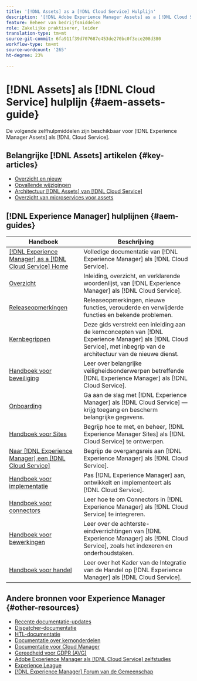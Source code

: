 ```yaml
---
title: '[!DNL Assets] as a [!DNL Cloud Service] Hulplijn'
description: '[!DNL Adobe Experience Manager Assets] as a [!DNL Cloud Service] zelfhulp-bronnen en documentatiekoppelingen'
feature: Beheer van bedrijfsmiddelen
role: Zakelijke praktiserer, leider
translation-type: tm+mt
source-git-commit: 6fa911f39d707687e453de270bc0f3ece208d380
workflow-type: tm+mt
source-wordcount: '265'
ht-degree: 23%

---
```



# [!DNL Assets] als  [!DNL Cloud Service] hulplijn  {#aem-assets-guide}

De volgende zelfhulpmiddelen zijn beschikbaar voor [!DNL Experience Manager Assets] als [!DNL Cloud Service].

## Belangrijke [!DNL Assets] artikelen {#key-articles}

* [Overzicht en nieuw](overview.md)
* [Opvallende wijzigingen](/help/assets/assets-cloud-changes.md)
* [Architectuur  [!DNL Assets] van [!DNL Cloud Service]](architecture.md)
* [Overzicht van microservices voor assets](/help/assets/asset-microservices-overview.md)

## [!DNL Experience Manager] hulplijnen  {#aem-guides}

| Handboek | Beschrijving |
|---|---|
| [[!DNL Experience Manager] as a [!DNL Cloud Service] Home](/help/landing/home.md) | Volledige documentatie van [!DNL Experience Manager] als [!DNL Cloud Service]. |
| [Overzicht](/help/overview/home.md) | Inleiding, overzicht, en verklarende woordenlijst, van [!DNL Experience Manager] als [!DNL Cloud Service]. |
| [Releaseopmerkingen](/help/release-notes/home.md) | Releaseopmerkingen, nieuwe functies, verouderde en verwijderde functies en bekende problemen. |
| [Kernbegrippen](/help/core-concepts/home.md) | Deze gids verstrekt een inleiding aan de kernconcepten van [!DNL Experience Manager] als [!DNL Cloud Service], met inbegrip van de architectuur van de nieuwe dienst. |
| [Handboek voor beveiliging](/help/security/home.md) | Leer over belangrijke veiligheidsonderwerpen betreffende [!DNL Experience Manager] als [!DNL Cloud Service]. |
| [Onboarding](/help/onboarding/home.md) | Ga aan de slag met [!DNL Experience Manager] als [!DNL Cloud Service] — krijg toegang en bescherm belangrijke gegevens. |
| [Handboek voor Sites](/help/sites-cloud/home.md) | Begrijp hoe te met, en beheer, [!DNL Experience Manager Sites] als [!DNL Cloud Service] te ontwerpen. |
| [Naar  [!DNL Experience Manager] een [!DNL Cloud Service]](/help/move-to-cloud-service/home.md) | Begrijp de overgangsreis aan [!DNL Experience Manager] als [!DNL Cloud Service]. |
| [Handboek voor implementatie](/help/implementing/home.md) | Pas [!DNL Experience Manager] aan, ontwikkelt en implementeert als [!DNL Cloud Service]. |
| [Handboek voor connectors](/help/connectors/home.md) | Leer hoe te om Connectors in [!DNL Experience Manager] als [!DNL Cloud Service] te integreren. |
| [Handboek voor bewerkingen](/help/operations/home.md) | Leer over de achterste-eindverrichtingen van [!DNL Experience Manager] als [!DNL Cloud Service], zoals het indexeren en onderhoudstaken. |
| [Handboek voor handel](/help/commerce-cloud/home.md) | Leer over het Kader van de Integratie van de Handel op [!DNL Experience Manager] als [!DNL Cloud Service]. |

## Andere bronnen voor Experience Manager {#other-resources}

* [Recente documentatie-updates](https://experienceleague.adobe.com/docs/experience-manager-release-information/aem-release-updates/doc-updates/documentation-updates.html#aem-as-a-cloud-service)
* [Dispatcher-documentatie](/help/implementing/dispatcher/overview.md)
* [HTL-documentatie](https://experienceleague.adobe.com/docs/experience-manager-htl/using/overview.html)
* [Documentatie over kernonderdelen](https://experienceleague.adobe.com/docs/experience-manager-core-components/using/introduction.html)
* [Documentatie voor Cloud Manager](https://experienceleague.adobe.com/docs/experience-manager-cloud-manager/using/introduction-to-cloud-manager.html)
* [Gereedheid voor GDPR (AVG)](/help/onboarding/data-privacy-and-protection-readiness/aem-readiness.md)
* [Adobe Experience Manager als  [!DNL Cloud Service] zelfstudies](https://experienceleague.adobe.com/docs/experience-manager-learn/cloud-service/overview.html)
* [Experience League](https://experienceleague.adobe.com/?promoid=K42KVXHD&amp;mv=other#recommended/solutions/experience-manager)
* [[!DNL Experience Manager] Forum van de Gemeenschap](https://experienceleaguecommunities.adobe.com/t5/adobe-experience-manager/ct-p/adobe-experience-manager-community)
